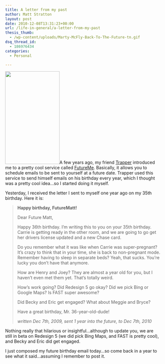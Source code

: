 ```yaml
---
title: A letter from my past
author: Matt Stratton
layout: post
date: 2010-12-08T13:31:23+00:00
url: /life-in-general/a-letter-from-my-past
thesis_thumb:
  - /wp-content/uploads/Marty-McFly-Back-To-The-Future-tn.gif
dsq_thread_id:
  - 186976434
categories:
  - Personal

---
```

<img class="alignright size-medium wp-image-6190" title="Marty-McFly-Back-To-The-Future" src="/wp-content/uploads/Marty-McFly-Back-To-The-Future-176x300.gif" alt="" width="176" height="300" srcset="/wp-content/uploads/Marty-McFly-Back-To-The-Future-176x300.gif 176w, /wp-content/uploads/Marty-McFly-Back-To-The-Future.gif 186w" sizes="(max-width: 176px) 100vw, 176px" />A few years ago, my friend <a href="https://www.trappermarkelz.com/" target="_blank">Trapper</a> introduced me to a pretty cool service called <a href="https://futureme.org" target="_blank">FutureMe</a>. Basically, it allows you to schedule emails to be sent to yourself at a future date. Trapper used this service to send himself emails on his birthday every year, which I thought was a pretty cool idea&#8230;so I started doing it myself.

Yesterday, I received the letter I sent to myself one year ago on my 35th birthday. Here it is:

> **Happy birthday, FutureMatt!** 
> 
> Dear Future Matt,
> 
> Happy 36th birthday. I&#8217;m writing this to you on your 35th birthday. Carrie is getting ready in the other room, and we are going to go get her drivers license updated and a new Chase card.
> 
> Do you remember what it was like when Carrie was super-pregnant? It&#8217;s crazy to think that in your time, she is back to non-pregnant mode. Remember having to sleep in separate beds? Yeah, that sucks. You&#8217;re lucky you don&#8217;t have that anymore.
> 
> How are Henry and Joey? They are almost a year old for you, but I haven&#8217;t even met them yet. That&#8217;s totally weird.
> 
> How&#8217;s work going? Did Redesign 5 go okay? Did we pick Bing or Google Maps? Is FAST super awesome?
> 
> Did Becky and Eric get engaged? What about Meggie and Bryce?
> 
> Have a great birthday, Mr. 36-year-old-dude!
> 
> _written Dec 7th, 2009, sent 1 year into the future, to Dec 7th, 2010_

Nothing really that hilarious or insightful&#8230;although to update you, we are still in beta on Redesign 5 (we did pick Bing Maps, and FAST is pretty cool), and Becky and Eric did get engaged.

I just composed my future birthday email today&#8230;so come back in a year to see what it said&#8230;assuming I remember to post it.